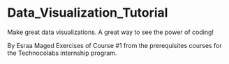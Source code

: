 # Data_Visualization_Tutorial
Make great data visualizations. A great way to see the power of coding!

By Esraa Maged
Exercises of Course #1 from the prerequisites courses for the Technocolabs internship program.
